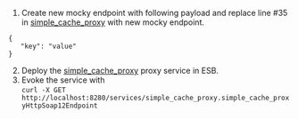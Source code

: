 1. Create new mocky endpoint with following payload and replace line #35 in [simple_cache_proxy](simple_cache_proxy.xml) with new mocky endpoint.
```
{
   "key": "value"
}
```
2. Deploy the [simple_cache_proxy](simple_cache_proxy.xml) proxy service in ESB.
3. Evoke the service with
<br>`curl -X GET http://localhost:8280/services/simple_cache_proxy.simple_cache_proxyHttpSoap12Endpoint`

